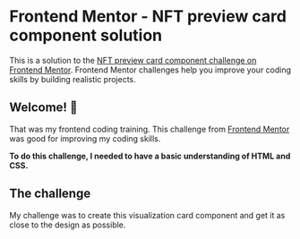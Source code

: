 # Frontend Mentor - NFT preview card component solution

This is a solution to the [NFT preview card component challenge on Frontend Mentor](https://www.frontendmentor.io/challenges/nft-preview-card-component-SbdUL_w0U). Frontend Mentor challenges help you improve your coding skills by building realistic projects. 
 
## Welcome! 👋

That was my frontend coding training.
This challenge from [Frontend Mentor](https://www.frontendmentor.io) was good for improving my coding skills. 

**To do this challenge, I needed to have a basic understanding of HTML and CSS.**

## The challenge

My challenge was to create this visualization card component and get it as close to the design as possible.

